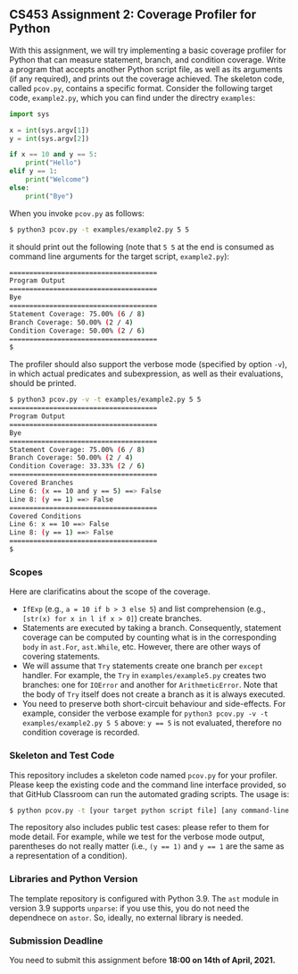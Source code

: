 ## CS453 Assignment 2: Coverage Profiler for Python

With this assignment, we will try implementing a basic coverage profiler for Python that can measure statement, branch, and condition coverage. Write a program that accepts another Python script file, as well as its arguments (if any required), and prints out the coverage achieved. The skeleton code, called `pcov.py`, contains a specific format. Consider the following target code, `example2.py`, which you can find under the directry `examples`:

```python
import sys 

x = int(sys.argv[1])
y = int(sys.argv[2])

if x == 10 and y == 5:
    print("Hello")
elif y == 1:
    print("Welcome")
else:
    print("Bye")
```

When you invoke `pcov.py` as follows:

```bash
$ python3 pcov.py -t examples/example2.py 5 5
```

it should print out the following (note that `5 5` at the end is consumed as command line arguments for the target script, `example2.py`):

```bash
=====================================
Program Output
=====================================
Bye
=====================================
Statement Coverage: 75.00% (6 / 8)
Branch Coverage: 50.00% (2 / 4)
Condition Coverage: 50.00% (2 / 6)
=====================================
$
```

The profiler should also support the verbose mode (specified by option `-v`), in which actual predicates and subexpression, as well as their evaluations, should be printed.

```bash
$ python3 pcov.py -v -t examples/example2.py 5 5
=====================================
Program Output
=====================================
Bye
=====================================
Statement Coverage: 75.00% (6 / 8)
Branch Coverage: 50.00% (2 / 4)
Condition Coverage: 33.33% (2 / 6)
=====================================
Covered Branches
Line 6: (x == 10 and y == 5) ==> False
Line 8: (y == 1) ==> False
=====================================
Covered Conditions
Line 6: x == 10 ==> False
Line 8: (y == 1) ==> False
=====================================
$
```

### Scopes

Here are clarificatins about the scope of the coverage.
- `IfExp` (e.g., `a = 10 if b > 3 else 5`) and list comprehension (e.g., `[str(x) for x in l if x > 0]`) create branches.
- Statements are executed by taking a branch. Consequently, statement coverage can be computed by counting what is in the corresponding `body` in `ast.For`, `ast.While`, etc. However, there are other ways of covering statements.
- We will assume that `Try` statements create one branch per `except` handler. For example, the `Try` in `examples/example5.py` creates two branches: one for `IOError` and another for `ArithmeticError`. Note that the body of `Try` itself does not create a branch as it is always executed.
- You need to preserve both short-circuit behaviour and side-effects. For example, consider the verbose example for `python3 pcov.py -v -t examples/example2.py 5 5` above: `y == 5` is not evaluated, therefore no condition coverage is recorded. 

### Skeleton and Test Code

This repository includes a skeleton code named `pcov.py` for your profiler. Please keep the existing code and the command line interface provided, so that GitHub Classroom can run the automated grading scripts. The usage is:

```bash
$ python pcov.py -t [your target python script file] [any command-line arguments]
```

The repository also includes public test cases: please refer to them for mode detail. For example, while we test for the verbose mode output, parentheses do not really matter (i.e., `(y == 1)` and `y == 1` are the same as a representation of a condition).

### Libraries and Python Version

The template repository is configured with Python 3.9. The `ast` module in version 3.9 supports `unparse`: if you use this, you do not need the dependnece on `astor`. So, ideally, no external library is needed.

### Submission Deadline

You need to submit this assignment before **18:00 on 14th of April, 2021.**

